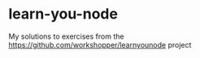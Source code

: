 # learn-you-node
My solutions to exercises from the https://github.com/workshopper/learnyounode project
